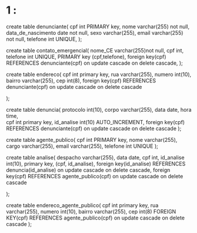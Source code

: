 # 1 :

create table denunciante(
cpf int PRIMARY key, 
nome varchar(255) not null, 
data_de_nascimento date not null, 
sexo varchar(255), 
email varchar(255) not null, 
telefone int UNIQUE,
);

create table contato_emergencial(
nome_CE varchar(255)not null,
cpf int,
telefone int UNIQUE, 
PRIMARY key (cpf,telefone),
foreign key(cpf) REFERENCES denunciante(cpf)
on update cascade on delete cascade, 
);

create table endereco(
cpf int primary key,
rua varchar(255), 
numero int(10), 
bairro varchar(255), 
cep int(8),
foreign key(cpf) REFERENCES denunciante(cpf)
on update cascade on delete cascade

);

create table denuncia(
protocolo int(10),
corpo varchar(255),
data date,
hora time,  
cpf int primary key,
id_analise int(10) AUTO_INCREMENT,
foreign key(cpf) REFERENCES denunciante(cpf)
on update cascade on delete cascade
);

create table agente_publico(
cpf int PRIMARY key,
nome varchar(255),
cargo varchar(255),
email varchar(255),
telefone int UNIQUE
);

create table analise(
despacho varchar(255),
data date,
cpf int,
id_analise int(10),
primary key, (cpf, id_analise),
foreign key(id_analise) REFERENCES denuncia(id_analise)
on update cascade on delete cascade,
foreign key(cpf) REFERENCES agente_publico(cpf)
on update cascade on delete cascade

   
);


create table endereco_agente_publico(
cpf int primary key,
rua varchar(255), 
numero int(10), 
bairro varchar(255), 
cep int(8)
FOREIGN KEY(cpf) REFERENCES agente_publico(cpf)
on update cascade on delete cascade
);



